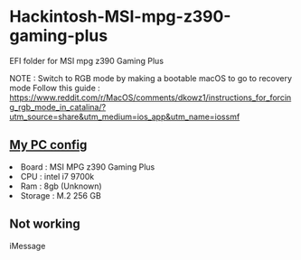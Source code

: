 # Hackintosh-MSI-mpg-z390-gaming-plus
EFI folder for MSI mpg z390 Gaming Plus

NOTE : Switch to RGB mode by making a bootable macOS to go to recovery mode
Follow this guide :  https://www.reddit.com/r/MacOS/comments/dkowz1/instructions_for_forcing_rgb_mode_in_catalina/?utm_source=share&utm_medium=ios_app&utm_name=iossmf

## <u>My PC config</u>
<li>Board : MSI MPG z390 Gaming Plus</li>
<li>CPU : intel i7 9700k</li>
<li>Ram : 8gb (Unknown)</li>
<li>Storage : M.2 256 GB</li>

## Not working
iMessage


